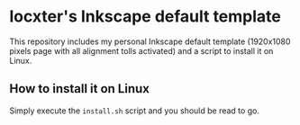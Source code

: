 # locxter's Inkscape default template
This repository includes my personal Inkscape default template (1920x1080 pixels page with all alignment tolls activated) and a script to install it on Linux.

## How to install it on Linux
Simply execute the `install.sh` script and you should be read to go.
